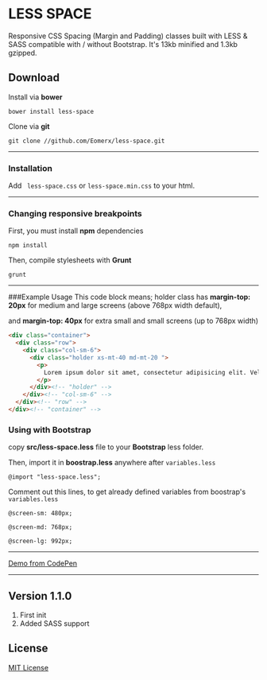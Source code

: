 # LESS SPACE

Responsive CSS Spacing (Margin and Padding) classes built with LESS  & SASS compatible with / without Bootstrap.
It's 13kb minified and 1.3kb gzipped.


## Download

Install via **bower**

```
bower install less-space
```

Clone via **git**

```
git clone //github.com/Eomerx/less-space.git
```
---
### Installation
Add ``` less-space.css``` or ``` less-space.min.css ``` to your html.

---
### Changing responsive breakpoints
First, you must install **npm** dependencies
```
npm install
```
Then, compile stylesheets with **Grunt**
```
grunt
```
---

###Example Usage
This code block means; holder class has **margin-top: 20px** for medium and large screens (above 768px width default),

and **margin-top: 40px** for extra small and small screens (up to 768px width)

```html
<div class="container">
  <div class="row">
    <div class="col-sm-6">
      <div class="holder xs-mt-40 md-mt-20 ">
        <p>
          Lorem ipsum dolor sit amet, consectetur adipisicing elit. Vel nemo facere veritatis molestias harum eveniet, eius modi?
        </p>
      </div><!-- "holder" -->
    </div><!-- "col-sm-6" -->
  </div><!-- "row" -->
</div><!-- "container" -->
```

### Using with Bootstrap
copy **src/less-space.less** file to your **Bootstrap** less folder.

Then, import it in **boostrap.less** anywhere after ``` variables.less ```

```
@import "less-space.less";
```

Comment out this lines, to get already defined variables from boostrap's ``` variables.less ```

```
@screen-sm: 480px;
```

```
@screen-md: 768px;
```

```
@screen-lg: 992px;
```

---
[Demo from CodePen](ttp://codepen.io/Aslanbakan/full/QwxjRP/)

---

## Version 1.1.0
1. First init
2. Added SASS support


## License
[MIT License](http://en.wikipedia.org/wiki/MIT_License)


